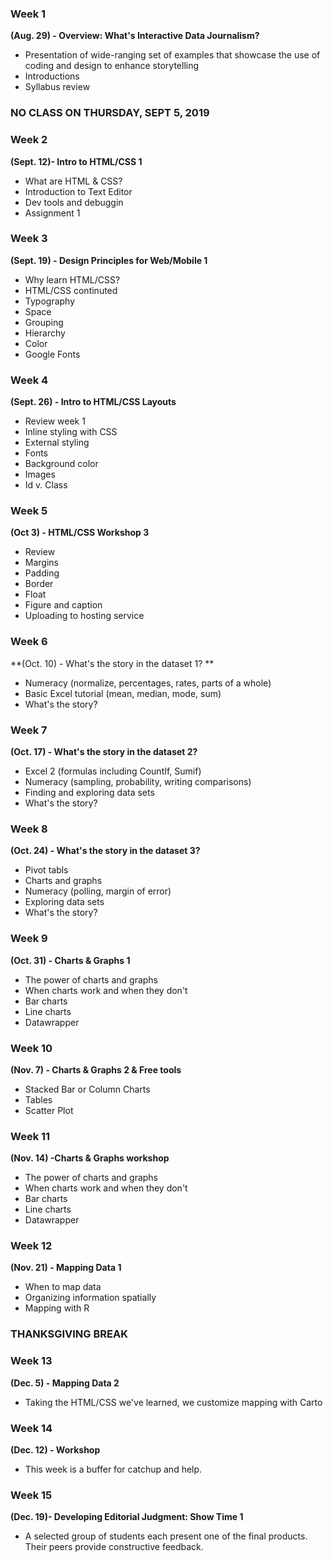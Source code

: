 

### Week 1 
**(Aug. 29) - Overview: What's Interactive Data Journalism?**
* Presentation of wide-ranging set of examples that showcase the use of coding and design to enhance storytelling
* Introductions
* Syllabus review

### NO CLASS ON THURSDAY, SEPT 5, 2019 

### Week 2
**(Sept. 12)- Intro to HTML/CSS 1**
* What are HTML & CSS? 
* Introduction to Text Editor 
* Dev tools and debuggin 
* Assignment 1 
### Week 3
**(Sept. 19) - Design Principles for Web/Mobile 1**

* Why learn HTML/CSS?
* HTML/CSS continuted 
* Typography
* Space
* Grouping
* Hierarchy 
* Color
* Google Fonts

### Week 4 
**(Sept. 26) - Intro to HTML/CSS Layouts**
* Review week 1
* Inline styling with CSS
* External styling
* Fonts
* Background color 
* Images 
* Id v. Class

### Week 5 
**(Oct 3) - HTML/CSS Workshop 3**
* Review 
* Margins
* Padding
* Border
* Float
* Figure and caption 
* Uploading to hosting service

### Week 6 
**(Oct. 10) - What's the story in the dataset 1? **
* Numeracy (normalize, percentages, rates, parts of a whole)
* Basic Excel tutorial (mean, median, mode, sum)
* What's the story? 

### Week 7 
**(Oct. 17) - What's the story in the dataset 2?**
* Excel 2 (formulas including CountIf, Sumif)
* Numeracy (sampling, probability, writing comparisons)
* Finding and exploring data sets 
* What's the story?

### Week 8 
**(Oct. 24) - What's the story in the dataset 3?**
* Pivot tabls
* Charts and graphs 
* Numeracy (polling, margin of error)
* Exploring data sets
* What's the story?

### Week 9 
**(Oct. 31) - Charts & Graphs 1**
* The power of charts and graphs
* When charts work and when they don't
* Bar charts
* Line charts
* Datawrapper


### Week 10 
**(Nov. 7) - Charts & Graphs 2 & Free tools**
* Stacked Bar or Column Charts
* Tables
* Scatter Plot

### Week 11 
**(Nov. 14) -Charts & Graphs workshop**
* The power of charts and graphs
* When charts work and when they don't
* Bar charts
* Line charts
* Datawrapper


### Week 12 
**(Nov. 21) - Mapping Data 1**
* When to map data
* Organizing information spatially 
* Mapping with R

### THANKSGIVING BREAK 

### Week 13
**(Dec. 5) - Mapping Data 2** 
* Taking the HTML/CSS we've learned, we customize mapping with Carto

### Week 14
**(Dec. 12) - Workshop**
* This week is a buffer for catchup and help.

### Week 15 
**(Dec. 19)- Developing Editorial Judgment: Show Time 1**
* A selected group of students each present one of the final products. Their peers provide constructive feedback. 


